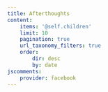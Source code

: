 ```yaml
---
title: Afterthoughts
content:
    items: '@self.children'
    limit: 10
    pagination: true
    url_taxonomy_filters: true
    order:
        dir: desc
        by: date
jscomments:
    provider: facebook
---
```


